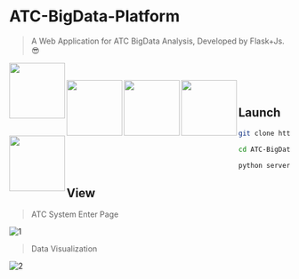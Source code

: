 # ATC-BigData-Platform
> A Web Application for ATC BigData Analysis, Developed by Flask+Js. 😎

<img src='https://img.shields.io/badge/version-1.0.0-blue.svg'  align='left' style=' width:100px'/></br>

<img src='https://img.shields.io/badge/python-3.5.7-blue.svg'  align='left' style=' width:100px'/>

<img src='https://img.shields.io/badge/flask-1.0.2-blue.svg'  align='left' style=' width:100px'/>

<img src='https://img.shields.io/badge/neo4j-3.5.7-orange.svg'  align='left' style=' width:100px'/>

<img src='https://img.shields.io/badge/License-MIT-yellow.svg'  align='left' style=' width:100px'/></br>

## Launch

```bash
git clone https://github.com/dbgns/package-delivery

cd ATC-BigData-Platform

python server.py
```

## View

> ATC System Enter Page

![1](http://kylinhub.oss-cn-shanghai.aliyuncs.com/2019-08-06-2.jpg)

> Data Visualization

![2](http://kylinhub.oss-cn-shanghai.aliyuncs.com/2019-08-13-1539.jpg)

 


